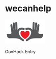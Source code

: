 # wecanhelp

<img src="https://raw.githubusercontent.com/ballarat-hackerspace/wecanhelp/master/client/img/logo.png">

GovHack Entry
